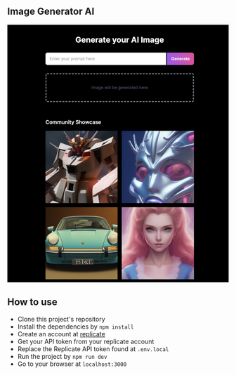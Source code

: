## Image Generator AI

![App screenshot](public/app-screenshot.png)

## How to use

* Clone this project's repository
* Install the dependencies by `npm install`
* Create an account at [replicate](https://replicate.com/)
* Get your API token from your replicate account
* Replace the Replicate API token found at `.env.local`
* Run the project by `npm run dev`
* Go to your browser at `localhost:3000`
